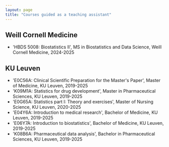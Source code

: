 ```yaml
---
layout: page
title: "Courses guided as a teaching assistant"
---
```

## Weill Cornell Medicine
* 'HBDS 5008: Biostatistics II', MS in Biostatistics and Data Science, Weill Cornell Medicine, 2024-2025

## KU Leuven
* 'E0C56A: Clinical Scientific Preparation for the Master's Paper', Master of Medicine, KU Leuven, 2019-2025
* 'K09M1A: Statistics for drug development', Master in Pharmaceutical Sciences, KU Leuven, 2019-2025
* 'E0G65A: Statistics part I: Theory and exercises', Master of Nursing Science, KU Leuven, 2020-2025
* 'E04Y6A: Introduction to medical research', Bachelor of Medicine, KU Leuven, 2019-2025
* 'E06Y7A: Introduction to biostatistics', Bachelor of Medicine, KU Leuven, 2019-2025
* 'K08B6A: Pharmaceutical data analysis', Bachelor in Pharmaceutical Sciences, KU Leuven, 2019-2025
